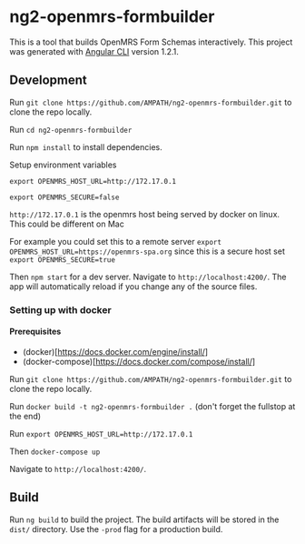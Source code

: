 # ng2-openmrs-formbuilder

This is a tool that builds OpenMRS Form Schemas interactively.
This project was generated with [Angular CLI](https://github.com/angular/angular-cli) version 1.2.1.

## Development

Run `git clone https://github.com/AMPATH/ng2-openmrs-formbuilder.git` to clone the repo locally.

Run `cd ng2-openmrs-formbuilder`

Run `npm install` to install dependencies.

Setup environment variables

`export OPENMRS_HOST_URL=http://172.17.0.1`

`export OPENMRS_SECURE=false`

`http://172.17.0.1` is the openmrs host being served by docker on linux. This could be different on Mac

For example you could set this to a remote server `export OPENMRS_HOST_URL=https://openmrs-spa.org` since this is a secure host set `export OPENMRS_SECURE=true`

Then `npm start` for a dev server. Navigate to `http://localhost:4200/`. The app will automatically reload if you change any of the source files.

### Setting up with docker

#### Prerequisites

- (docker)[https://docs.docker.com/engine/install/]
- (docker-compose)[https://docs.docker.com/compose/install/]

Run `git clone https://github.com/AMPATH/ng2-openmrs-formbuilder.git` to clone the repo locally.

Run `docker build -t ng2-openmrs-formbuilder .` (don't forget the fullstop at the end)

Run `export OPENMRS_HOST_URL=http://172.17.0.1`

Then `docker-compose up`

Navigate to `http://localhost:4200/`.

## Build

Run `ng build` to build the project. The build artifacts will be stored in the `dist/` directory. Use the `-prod` flag for a production build.
